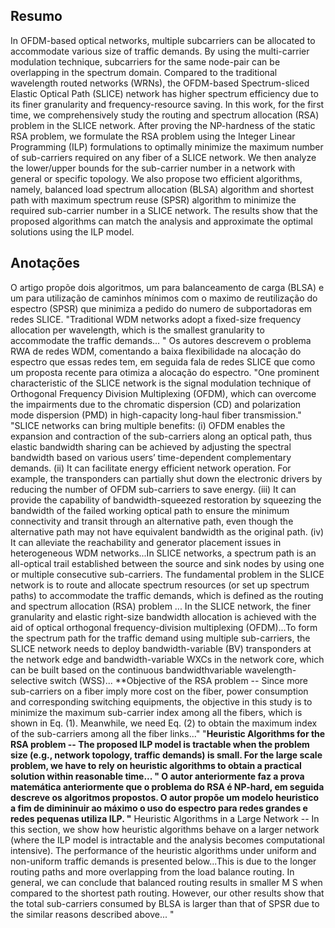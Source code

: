 ## Resumo

In OFDM-based optical networks, multiple subcarriers can be allocated to accommodate various size of traffic demands. By using the multi-carrier modulation technique, subcarriers for the same node-pair can be overlapping in the spectrum domain. Compared to the traditional wavelength routed networks (WRNs), the OFDM-based Spectrum-sliced Elastic Optical Path (SLICE) network has higher spectrum efficiency due to its finer granularity and frequency-resource saving. In this work, for the first time, we comprehensively study the routing and spectrum allocation (RSA) problem in the SLICE network. After proving the NP-hardness of the static RSA problem, we formulate the RSA problem using the Integer Linear Programming (ILP) formulations to optimally minimize the maximum number of sub-carriers required on any fiber of a SLICE network. We then analyze the lower/upper bounds for the sub-carrier number in a network with general or specific topology. We also propose two efficient algorithms, namely, balanced load spectrum allocation (BLSA) algorithm and shortest path with maximum spectrum reuse (SPSR) algorithm to minimize the required sub-carrier number in a SLICE network. The results show that the proposed algorithms can match the analysis and approximate the optimal solutions using the ILP model.


## Anotações

O artigo propõe dois algoritmos, um para balanceamento de carga (BLSA) e um para utilização de caminhos mínimos com o maximo de reutilização do espectro (SPSR) que minimiza a pedido do numero de subportadoras em redes SLICE. "Traditional WDM networks adopt a fixed-size frequency allocation per wavelength, which is the smallest granularity to accommodate the traffic demands... " Os autores descrevem o problema RWA de redes WDM, comentando a baixa flexibilidade na alocação do espectro que essas redes tem, em seguida fala de redes SLICE que como um proposta recente para otimiza a alocação do espectro. "One prominent characteristic of the SLICE network is the
signal modulation technique of Orthogonal Frequency Division Multiplexing (OFDM), which can overcome the impairments due to the chromatic dispersion (CD) and polarization mode dispersion (PMD) in high-capacity long-haul fiber transmission." 
"SLICE networks can bring multiple benefits: (i) OFDM enables the expansion and contraction of the sub-carriers along an optical path, thus elastic bandwidth sharing can be achieved by adjusting the spectral bandwidth based on various users’ time-dependent complementary demands. (ii) It can facilitate energy efficient network operation. For example, the transponders can partially shut down the electronic drivers by reducing the number of OFDM sub-carriers to save energy. (iii) It can provide the capability of bandwidth-squeezed restoration by squeezing the bandwidth of the failed working optical path to ensure the minimum connectivity and transit through an alternative path, even though the alternative path may not have equivalent bandwidth as the original path. (iv) It can alleviate the reachability and generator placement issues in heterogeneous WDM networks...In SLICE networks, a spectrum path is an all-optical trail established between the source and sink nodes by using one or multiple consecutive sub-carriers. The fundamental problem in the SLICE network is to route and allocate spectrum resources (or set up spectrum paths) to accommodate the traffic demands, which is defined as the routing and spectrum allocation (RSA) problem ... In the SLICE network, the finer granularity and elastic right-size bandwidth allocation is achieved with the aid of optical orthogonal frequency-division multiplexing (OFDM)...To form the spectrum path for the traffic demand using multiple sub-carriers, the SLICE network needs to deploy bandwidth-variable (BV) transponders at the network edge and bandwidth-variable WXCs in the network core, which can be built based on the continuous bandwidthvariable wavelength-selective switch (WSS)... **Objective of the RSA problem -- Since more sub-carriers on a fiber imply more cost on the fiber, power consumption and corresponding switching equipments, the objective in this study is to minimize the maximum sub-carrier index among all the fibers, which is shown in Eq. (1). Meanwhile, we need Eq. (2) to obtain the maximum index of the sub-carriers among all the fiber links..." "**Heuristic Algorithms for the RSA  problem --
The proposed ILP model is tractable when the problem size (e.g., network topology, traffic demands) is small. For the large scale problem, we have to rely on heuristic algorithms to obtain a practical solution within reasonable time... " O autor anteriormente faz a prova matemática anteriormente que o problema do RSA é NP-hard, em seguida descreve os algoritmos propostos. O autor propõe um modelo heuristico a fim de dimininuir ao máximo o uso do espectro para redes grandes e redes pequenas utiliza ILP. "** Heuristic Algorithms in a Large Network -- In this section, we show how heuristic algorithms behave on a larger network (where the ILP model is intractable and the analysis becomes computational intensive). The performance of the heuristic algorithms under uniform and non-uniform traffic demands is presented below...This is due to  the longer routing paths and more overlapping from the load balance routing. In general, we can conclude that balanced routing results in smaller M S when compared to the shortest path routing. However, our other results show that the total sub-carriers consumed by BLSA is larger than that of SPSR due to the similar reasons described above... " 
